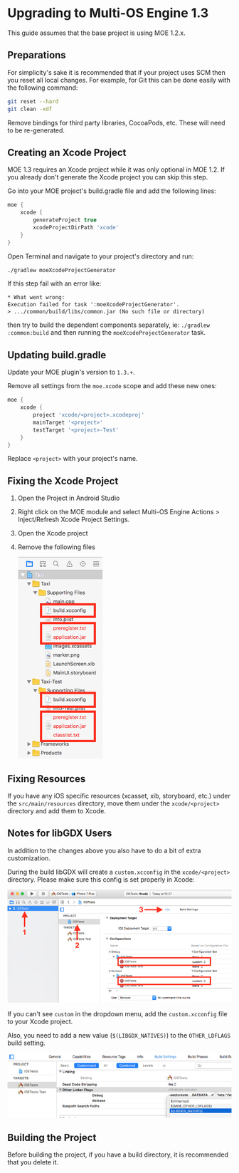 # Upgrading to Multi-OS Engine 1.3

This guide assumes that the base project is using MOE 1.2.x.

## Preparations

For simplicity's sake it is recommended that if your project uses SCM then you
reset all local changes. For example, for Git this can be done easily with the
following command:

```bash
git reset --hard
git clean -xdf
```

Remove bindings for third party libraries, CocoaPods, etc. These will need to be
re-generated.

## Creating an Xcode Project

MOE 1.3 requires an Xcode project while it was only optional in MOE 1.2. If you
already don't generate the Xcode project you can skip this step.

Go into your MOE project's build.gradle file and add the following lines:

```groovy
moe {
	xcode {
		generateProject true
		xcodeProjectDirPath 'xcode'
	}
}
```

Open Terminal and navigate to your project's directory and run:

```bash
./gradlew moeXcodeProjectGenerator
```

If this step fail with an error like:

```text
* What went wrong:
Execution failed for task ':moeXcodeProjectGenerator'.
> .../common/build/libs/common.jar (No such file or directory)
```

then try to build the dependent components separately, ie:
`./gradlew :common:build` and then running the `moeXcodeProjectGenerator` task.

## Updating build.gradle

Update your MOE plugin's version to `1.3.+`.

Remove all settings from the `moe.xcode` scope and add these new ones:

```groovy
moe {
    xcode {
        project 'xcode/<project>.xcodeproj'
        mainTarget '<project>'
        testTarget '<project>-Test'
    }
}
```

Replace `<project>` with your project's name.

## Fixing the Xcode Project

1. Open the Project in Android Studio
2. Right click on the MOE module and select Multi-OS Engine Actions >
Inject/Refresh Xcode Project Settings.
3. Open the Xcode project
4. Remove the following files

	![logo](Upgrading-to-Multi-OS-Engine-1.3/RemoveXcodeFiles.png)

## Fixing Resources

If you have any iOS specific resources (xcasset, xib, storyboard, etc.) under
the `src/main/resources` directory, move them under the `xcode/<project>`
directory and add them to Xcode.

## Notes for libGDX Users

In addition to the changes above you also have to do a bit of extra customization.

During the build libGDX will create a `custom.xcconfig` in the `xcode/<project>` directory. Please make sure this config is set properly in Xcode:

![logo](Upgrading-to-Multi-OS-Engine-1.3/LibGDXCustomConfig.png)

If you can't see `custom` in the dropdown menu, add the `custom.xcconfig` file to your Xcode project.

Also, you need to add a new value (`$(LIBGDX_NATIVES)`) to the `OTHER_LDFLAGS` build setting.

![logo](Upgrading-to-Multi-OS-Engine-1.3/LibGDXCustomLDFlag.png)

## Building the Project

Before building the project, if you have a build directory, it is recommended that you
delete it.
